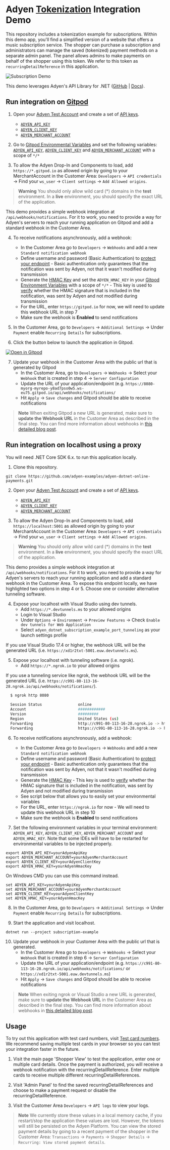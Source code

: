 # Adyen [Tokenization](https://docs.adyen.com/online-payments-tokenization) Integration Demo

This repository includes a tokenization example for subscriptions. Within this demo app, you'll find a simplified version of a website that offers a music subscription service. 
The shopper can purchase a subscription and administrators can manage the saved (tokenized) payment methods on a separate admin panel. 
The panel allows admins to make payments on behalf of the shopper using this token. We refer to this token as `recurringDetailReference` in this application.

![Subscription Demo](wwwroot/images/cardsubscription.gif)

This demo leverages Adyen's API Library for .NET ([GitHub](https://github.com/Adyen/adyen-dotnet-api-library) | [Docs](https://docs.adyen.com/development-resources/libraries#csharp)).


## Run integration on [Gitpod](https://gitpod.io/)
1. Open your [Adyen Test Account](https://ca-test.adyen.com/ca/ca/overview/default.shtml) and create a set of [API keys](https://docs.adyen.com/user-management/how-to-get-the-api-key).
    - [`ADYEN_API_KEY`](https://docs.adyen.com/user-management/how-to-get-the-api-key)
    - [`ADYEN_CLIENT_KEY`](https://docs.adyen.com/user-management/client-side-authentication)
    - [`ADYEN_MERCHANT_ACCOUNT`](https://docs.adyen.com/account/account-structure)


2. Go to [Gitpod Environmental Variables](https://gitpod.io/variables) and set the following variables: [`ADYEN_API_KEY`](https://docs.adyen.com/user-management/how-to-get-the-api-key), [`ADYEN_CLIENT_KEY`](https://docs.adyen.com/user-management/client-side-authentication) and [`ADYEN_MERCHANT_ACCOUNT`](https://docs.adyen.com/account/account-structure) with a scope of `*/*`


3. To allow the Adyen Drop-In and Components to load, add `https://*.gitpod.io` as allowed origin by going to your MerchantAccount in the Customer Area: `Developers` → `API credentials` → Find your `ws_user` → `Client settings` → `Add Allowed origins`.
> **Warning** You should only allow wild card (*) domains in the **test** environment. In a **live** environment, you should specify the exact URL of the application.

This demo provides a simple webhook integration at `/api/webhooks/notifications`. For it to work, you need to provide a way for Adyen's servers to reach your running application on Gitpod and add a standard webhook in the Customer Area.


4. To receive notifications asynchronously, add a webhook: 
    - In the Customer Area go to `Developers` → `Webhooks` and add a new `Standard notification webhook`
    - Define username and password (Basic Authentication) to [protect your endpoint](https://docs.adyen.com/development-resources/webhooks/best-practices#security) - Basic authentication only guarantees that the notification was sent by Adyen, not that it wasn't modified during transmission
    - Generate the [HMAC Key](https://docs.adyen.com/development-resources/webhooks/verify-hmac-signatures) and set the `ADYEN_HMAC_KEY` in your [Gitpod Environment Variables](https://gitpod.io/variables) with a scope of `*/*` -  This key is used to [verify](https://docs.adyen.com/development-resources/webhooks/best-practices#security) whether the HMAC signature that is included in the notification, was sent by Adyen and not modified during transmission
    - For the URL, enter `https://gitpod.io` for now, we will need to update this webhook URL in step 7
    - Make sure the webhook is **Enabled** to send notifications


5. In the Customer Area, go to `Developers` → `Additional Settings` → Under `Payment` enable `Recurring Details` for subscriptions.


6. Click the button below to launch the application in Gitpod.

[![Open in Gitpod](https://gitpod.io/button/open-in-gitpod.svg)](https://gitpod.io/#https://github.com/adyen-examples/adyen-dotnet-online-payments/tree/main/subscription-example)


7. Update your webhook in the Customer Area with the public url that is generated by Gitpod
   - In the Customer Area, go to `Developers` → `Webhooks` → Select your `Webhook` that is created in step 4 → `Server Configuration`
   - Update the URL of your application/endpoint (e.g. `https://8080-myorg-myrepo-y8ad7pso0w5.ws-eu75.gitpod.io/api/webhooks/notifications/`
   - Hit `Apply` → `Save changes` and Gitpod should be able to receive notifications

> **Note** When exiting Gitpod a new URL is generated, make sure to **update the Webhook URL** in the Customer Area as described in the final step. 
> You can find more information about webhooks in [this detailed blog post](https://www.adyen.com/blog/Integrating-webhooks-notifications-with-Adyen-Checkout).


## Run integration on localhost using a proxy
You will need .NET Core SDK 6.x. to run this application locally.

1. Clone this repository.

```
git clone https://github.com/adyen-examples/adyen-dotnet-online-payments.git
```

2. Open your [Adyen Test Account](https://ca-test.adyen.com/ca/ca/overview/default.shtml) and create a set of [API keys](https://docs.adyen.com/user-management/how-to-get-the-api-key).
    - [`ADYEN_API_KEY`](https://docs.adyen.com/user-management/how-to-get-the-api-key)
    - [`ADYEN_CLIENT_KEY`](https://docs.adyen.com/user-management/client-side-authentication)
    - [`ADYEN_MERCHANT_ACCOUNT`](https://docs.adyen.com/account/account-structure)


3. To allow the Adyen Drop-In and Components to load, add `https://localhost:5001` as allowed origin by going to your MerchantAccount in the Customer Area: `Developers` → `API credentials` → Find your `ws_user` → `Client settings` → `Add Allowed origins`.
> **Warning** You should only allow wild card (*) domains in the **test** environment. In a **live** environment, you should specify the exact URL of the application.

This demo provides a simple webhook integration at `/api/webhooks/notifications`. For it to work, you need to provide a way for Adyen's servers to reach your running application and add a standard webhook in the Customer Area. 
To expose this endpoint locally, we have highlighted two options in step 4 or 5. Choose one or consider alternative tunneling software.


4. Expose your localhost with Visual Studio using dev tunnels.
     - Add `https://*.devtunnels.ms` to your allowed origins
     - Login to Visual Studio
     - Under `Options` → `Environment` → `Preview Features` → Check `Enable dev tunnels for Web Application`
     - Select `adyen_dotnet_subscription_example_port_tunneling` as your launch settings profile

If you use Visual Studio 17.4 or higher, the webhook URL will be the generated URL (i.e. `https://xd1r2txt-5001.euw.devtunnels.ms`).

5. Expose your localhost with tunneling software (i.e. ngrok).
    - Add `https://*.ngrok.io` to your allowed origins

If you use a tunneling service like ngrok, the webhook URL will be the generated URL (i.e. `https://c991-80-113-16-28.ngrok.io/api/webhooks/notifications/`).

```bash
  $ ngrok http 8080
  
  Session Status                online                                                                                           
  Account                       ############                                                                      
  Version                       #########                                                                                          
  Region                        United States (us)                                                                                 
  Forwarding                    http://c991-80-113-16-28.ngrok.io -> http://localhost:8080                                       
  Forwarding                    https://c991-80-113-16-28.ngrok.io -> http://localhost:8080           
```

6. To receive notifications asynchronously, add a webhook: 
    - In the Customer Area go to `Developers` → `Webhooks` and add a new `Standard notification webhook`
    - Define username and password (Basic Authentication) to [protect your endpoint](https://docs.adyen.com/development-resources/webhooks/best-practices#security) - Basic authentication only guarantees that the notification was sent by Adyen, not that it wasn't modified during transmission
    - Generate the [HMAC Key](https://docs.adyen.com/development-resources/webhooks/verify-hmac-signatures) - This key is used to [verify](https://docs.adyen.com/development-resources/webhooks/best-practices#security) whether the HMAC signature that is included in the notification, was sent by Adyen and not modified during transmission
    - See script below that allows you to easily set your environmental variables
    - For the URL, enter `https://ngrok.io` for now - We will need to update this webhook URL in step 10
    - Make sure the webhook is **Enabled** to send notifications

    
7. Set the following environment variables in your terminal environment: `ADYEN_API_KEY`, `ADYEN_CLIENT_KEY`, `ADYEN_MERCHANT_ACCOUNT` and `ADYEN_HMAC_KEY`. Note that some IDEs will have to be restarted for environmental variables to be injected properly.

```shell
export ADYEN_API_KEY=yourAdyenApiKey
export ADYEN_MERCHANT_ACCOUNT=yourAdyenMerchantAccount
export ADYEN_CLIENT_KEY=yourAdyenClientKey
export ADYEN_HMAC_KEY=yourAdyenHmacKey
```

On Windows CMD you can use this command instead.

```shell
set ADYEN_API_KEY=yourAdyenApiKey
set ADYEN_MERCHANT_ACCOUNT=yourAdyenMerchantAccount
set ADYEN_CLIENT_KEY=yourAdyenClientKey
set ADYEN_HMAC_KEY=yourAdyenHmacKey
```

8. In the Customer Area, go to `Developers` → `Additional Settings` → Under `Payment` enable `Recurring Details` for subscriptions.


9. Start the application and visit localhost.

```shell
dotnet run --project subscription-example 
```

10. Update your webhook in your Customer Area with the public url that is generated.
    - In the Customer Area go to `Developers` → `Webhooks` → Select your `Webhook` that is created in step 6 → `Server Configuration`
    - Update the URL of your application/endpoint (e.g. `https://c991-80-113-16-28.ngrok.io/api/webhooks/notifications/` or `https://xd1r2txt-5001.euw.devtunnels.ms`)
    - Hit `Apply` → `Save changes` and Gitpod should be able to receive notifications

> **Note** When exiting ngrok or Visual Studio a new URL is generated, make sure to **update the Webhook URL** in the Customer Area as described in the final step. 
> You can find more information about webhooks in [this detailed blog post](https://www.adyen.com/blog/Integrating-webhooks-notifications-with-Adyen-Checkout).



## Usage
To try out this application with test card numbers, visit [Test card numbers](https://docs.adyen.com/development-resources/test-cards/test-card-numbers). We recommend saving multiple test cards in your browser so you can test your integration faster in the future.

1. Visit the main page 'Shopper View' to test the application, enter one or multiple card details. Once the payment is authorized, you will receive a webhook notification with the recurringDetailReference. Enter multiple cards to receive multiple different recurringDetailReferences.

2. Visit 'Admin Panel' to find the saved recurringDetailReferences and choose to make a payment request or disable the recurringDetailReference.

3. Visit the Customer Area `Developers` → `API logs` to view your logs.

> **Note** We currently store these values in a local memory cache, if you restart/stop the application these values are lost. However, the tokens will still be persisted on the Adyen Platform.
> You can view the stored payment details by going to a recent payment of the shopper in the Customer Area: `Transactions` → `Payments` → `Shopper Details` → `Recurring: View stored payment details`.


